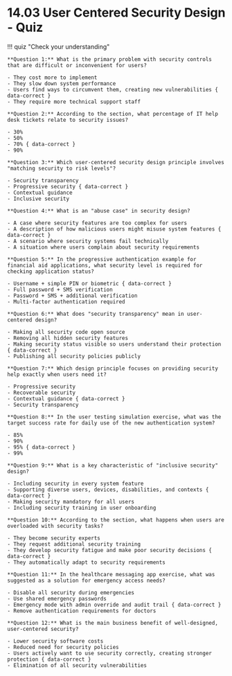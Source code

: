 # 14.03 User Centered Security Design - Quiz

!!! quiz "Check your understanding"

    **Question 1:** What is the primary problem with security controls that are difficult or inconvenient for users?

    - They cost more to implement
    - They slow down system performance
    - Users find ways to circumvent them, creating new vulnerabilities { data-correct }
    - They require more technical support staff

    **Question 2:** According to the section, what percentage of IT help desk tickets relate to security issues?

    - 30%
    - 50%
    - 70% { data-correct }
    - 90%

    **Question 3:** Which user-centered security design principle involves "matching security to risk levels"?

    - Security transparency
    - Progressive security { data-correct }
    - Contextual guidance
    - Inclusive security

    **Question 4:** What is an "abuse case" in security design?

    - A case where security features are too complex for users
    - A description of how malicious users might misuse system features { data-correct }
    - A scenario where security systems fail technically
    - A situation where users complain about security requirements

    **Question 5:** In the progressive authentication example for financial aid applications, what security level is required for checking application status?

    - Username + simple PIN or biometric { data-correct }
    - Full password + SMS verification
    - Password + SMS + additional verification
    - Multi-factor authentication required

    **Question 6:** What does "security transparency" mean in user-centered design?

    - Making all security code open source
    - Removing all hidden security features
    - Making security status visible so users understand their protection { data-correct }
    - Publishing all security policies publicly

    **Question 7:** Which design principle focuses on providing security help exactly when users need it?

    - Progressive security
    - Recoverable security
    - Contextual guidance { data-correct }
    - Security transparency

    **Question 8:** In the user testing simulation exercise, what was the target success rate for daily use of the new authentication system?

    - 85%
    - 90%
    - 95% { data-correct }
    - 99%

    **Question 9:** What is a key characteristic of "inclusive security" design?

    - Including security in every system feature
    - Supporting diverse users, devices, disabilities, and contexts { data-correct }
    - Making security mandatory for all users
    - Including security training in user onboarding

    **Question 10:** According to the section, what happens when users are overloaded with security tasks?

    - They become security experts
    - They request additional security training
    - They develop security fatigue and make poor security decisions { data-correct }
    - They automatically adapt to security requirements

    **Question 11:** In the healthcare messaging app exercise, what was suggested as a solution for emergency access needs?

    - Disable all security during emergencies
    - Use shared emergency passwords
    - Emergency mode with admin override and audit trail { data-correct }
    - Remove authentication requirements for doctors

    **Question 12:** What is the main business benefit of well-designed, user-centered security?

    - Lower security software costs
    - Reduced need for security policies
    - Users actively want to use security correctly, creating stronger protection { data-correct }
    - Elimination of all security vulnerabilities
